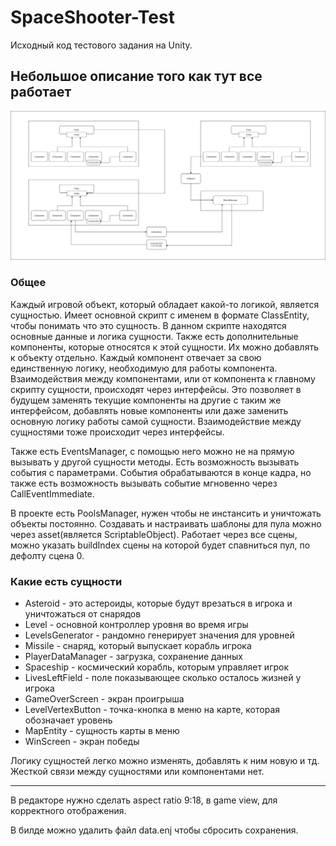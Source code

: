 # SpaceShooter-Test

Исходный код тестового задания на Unity.

## Небольшое описание того как тут все работает

![](https://github.com/enjoythevibes/SpaceShooter-Test/blob/img/scheme.png?raw=true)

### Общее

Каждый игровой объект, который обладает какой-то логикой, является сущностью. Имеет основной скрипт с именем в формате ClassEntity, чтобы понимать что это сущность. В данном скрипте находятся основные данные и логика сущности. Также есть дополнительные компоненты, которые относятся к этой сущности. Их можно добавлять к объекту отдельно. Каждый компонент отвечает за свою единственную логику, необходимую для работы компонента. Взаимодействия между компонентами, или от компонента к главному скрипту сущности, происходят через интерфейсы. Это позволяет в будущем заменять текущие компоненты на другие с таким же интерфейсом, добавлять новые компоненты или даже заменить основную логику работы самой сущности. Взаимодействие между сущностями тоже происходит через интерфейсы. 

Также есть EventsManager, с помощью него можно не на прямую вызывать у другой сущности методы. Есть возможность вызывать события с параметрами. События обрабатываются в конце кадра, но также есть возможность вызывать событие мгновенно через CallEventImmediate. 

В проекте есть PoolsManager, нужен чтобы не инстансить и уничтожать объекты постоянно. Создавать и настраивать шаблоны для пула можно через asset(является ScriptableObject). Работает через все сцены, можно указать buildIndex сцены на которой будет спавниться пул, по дефолту сцена 0.

### Какие есть сущности

- Asteroid - это астероиды, которые будут врезаться в игрока и уничтожаться от снарядов
- Level - основной контроллер уровня во время игры
- LevelsGenerator - рандомно генерирует значения для уровней
- Missile - снаряд, который выпускает корабль игрока
- PlayerDataManager - загрузка, сохранение данных
- Spaceship - космический корабль, которым управляет игрок
- LivesLeftField - поле показывающее сколько осталось жизней у игрока
- GameOverScreen - экран проигрыша
- LevelVertexButton - точка-кнопка в меню на карте, которая обозначает уровень
- MapEntity - сущность карты в меню
- WinScreen - экран победы

Логику сущностей легко можно изменять, добавлять к ним новую и тд. Жесткой связи между сущностями или компонентами нет.

----

В редакторе нужно сделать aspect ratio 9:18, в game view, для корректного отображения.

В билде можно удалить файл data.enj чтобы сбросить сохранения.
